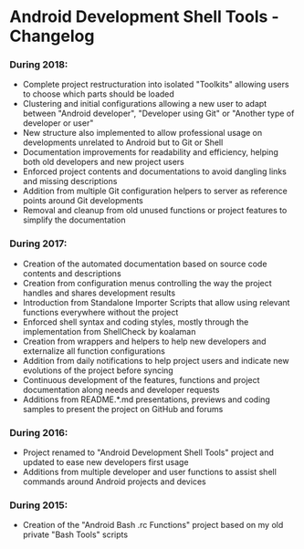 # Android Development Shell Tools - Changelog #


<!-- Indent -->
<!-- List -->

### During 2018: ###

 * Complete project restructuration into isolated "Toolkits"
   allowing users to choose which parts should be loaded
 * Clustering and initial configurations allowing a new user
   to adapt between "Android developer", "Developer using Git"
   or "Another type of developer or user"
 * New structure also implemented to allow professional usage
   on developments unrelated to Android but to Git or Shell
 * Documentation improvements for readability and efficiency,
   helping both old developers and new project users
 * Enforced project contents and documentations to avoid
   dangling links and missing descriptions
 * Addition from multiple Git configuration helpers
   to server as reference points around Git developments
 * Removal and cleanup from old unused functions
   or project features to simplify the documentation

### During 2017: ###

 * Creation of the automated documentation based on
   source code contents and descriptions
 * Creation from configuration menus controlling the way
   the project handles and shares development results
 * Introduction from Standalone Importer Scripts that allow
   using relevant functions everywhere without the project
 * Enforced shell syntax and coding styles, mostly through
   the implementation from ShellCheck by koalaman
 * Creation from wrappers and helpers to help new developers
   and externalize all function configurations
 * Addition from daily notifications to help project users
   and indicate new evolutions of the project before syncing
 * Continuous development of the features, functions and
   project documentation along needs and developer requests
 * Additions from README.*.md presentations, previews and
   coding samples to present the project on GitHub and forums

### During 2016: ###

 * Project renamed to "Android Development Shell Tools" project
   and updated to ease new developers first usage
 * Additions from multiple developer and user functions to
   assist shell commands around Android projects and devices

### During 2015: ###

 * Creation of the "Android Bash .rc Functions" project
   based on my old private "Bash Tools" scripts

<!-- /List -->
<!-- /Indent -->
